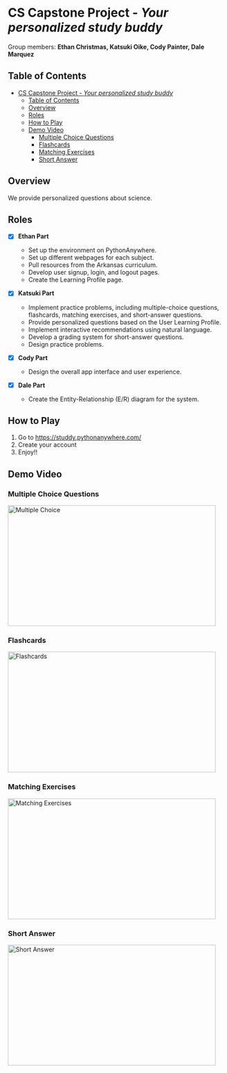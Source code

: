 # CS Capstone Project - *Your personalized study buddy*

Group members: **Ethan Christmas, Katsuki Oike, Cody Painter, Dale Marquez**

## Table of Contents
- [CS Capstone Project - *Your personalized study buddy*](#cs-capstone-project---your-personalized-study-buddy)
  - [Table of Contents](#table-of-contents)
  - [Overview](#overview)
  - [Roles](#roles)
  - [How to Play](#how-to-play)
  - [Demo Video](#demo-video)
    - [Multiple Choice Questions](#multiple-choice-questions)
    - [Flashcards](#flashcards)
    - [Matching Exercises](#matching-exercises)
    - [Short Answer](#short-answer)
## Overview
We provide personalized questions about science.

## Roles

- [X] **Ethan Part**
  - Set up the environment on PythonAnywhere.
  - Set up different webpages for each subject.
  - Pull resources from the Arkansas curriculum.
  - Develop user signup, login, and logout pages.
  - Create the Learning Profile page.
  
- [X] **Katsuki Part**
  - Implement practice problems, including multiple-choice questions, flashcards, matching exercises, and short-answer questions.
  - Provide personalized questions based on the User Learning Profile.
  - Implement interactive recommendations using natural language.
  - Develop a grading system for short-answer questions.
  - Design practice problems.
  
- [X] **Cody Part**
  - Design the overall app interface and user experience.
  
- [X] **Dale Part**
  - Create the Entity-Relationship (E/R) diagram for the system.


## How to Play
1. Go to https://studdy.pythonanywhere.com/
2. Create your account
3. Enjoy!!


## Demo Video
### Multiple Choice Questions
<img src="https://media.giphy.com/media/aNN4sz9uC7x4JeFPIy/giphy.gif" width="480" height="278" alt="Multiple Choice" />

### Flashcards
<img src="https://media.giphy.com/media/TqvnzdrPHt8bjWo92P/giphy.gif" width="480" height="278" alt="Flashcards" />

### Matching Exercises
<img src="https://media.giphy.com/media/Y2jDFHFqYdFjZfVanL/giphy.gif" width="480" height="278" alt="Matching Exercises" />

### Short Answer
<img src="https://media.giphy.com/media/iFs18RuQzlph8U6mW3/giphy.gif" width="480" height="278" alt="Short Answer" />
